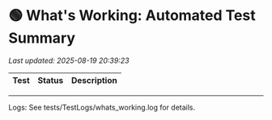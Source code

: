 # 🟢 What's Working: Automated Test Summary
_Last updated: 2025-08-19 20:39:23_

| Test | Status | Description |
|------|--------|-------------|

---
Logs: See tests/TestLogs/whats_working.log for details.
